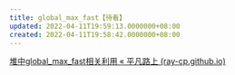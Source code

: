 ```yaml
---
title: global_max_fast【待看】
updated: 2022-04-11T19:59:13.0000000+08:00
created: 2022-04-11T19:58:42.0000000+08:00
---
```


[堆中global_max_fast相关利用 « 平凡路上 (ray-cp.github.io)](https://ray-cp.github.io/archivers/heap_global_max_fast_exploit)

